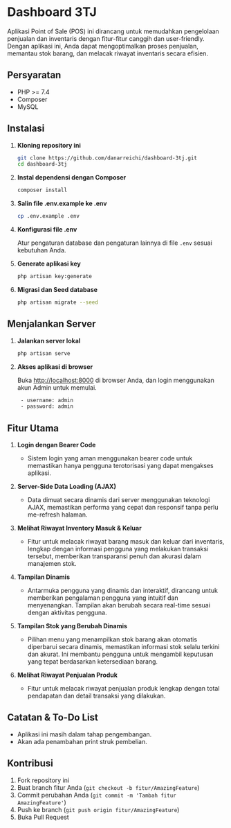 # Dashboard 3TJ

Aplikasi Point of Sale (POS) ini dirancang untuk memudahkan pengelolaan penjualan dan inventaris dengan fitur-fitur canggih dan user-friendly. Dengan aplikasi ini, Anda dapat mengoptimalkan proses penjualan, memantau stok barang, dan melacak riwayat inventaris secara efisien.

## Persyaratan

- PHP >= 7.4
- Composer
- MySQL

## Instalasi

1. **Kloning repository ini**

    ```bash
    git clone https://github.com/danarreichi/dashboard-3tj.git
    cd dashboard-3tj
    ```

2. **Instal dependensi dengan Composer**

    ```bash
    composer install
    ```

3. **Salin file .env.example ke .env**

    ```bash
    cp .env.example .env
    ```

4. **Konfigurasi file .env**

    Atur pengaturan database dan pengaturan lainnya di file `.env` sesuai kebutuhan Anda.

5. **Generate aplikasi key**

    ```bash
    php artisan key:generate
    ```

6. **Migrasi dan Seed database**

    ```bash
    php artisan migrate --seed
    ```

## Menjalankan Server

1. **Jalankan server lokal**

    ```bash
    php artisan serve
    ```

2. **Akses aplikasi di browser**

    Buka [http://localhost:8000](http://localhost:8000) di browser Anda, dan login menggunakan akun Admin untuk memulai.
   ```bash
    - username: admin
    - password: admin
    ```

## Fitur Utama

1. **Login dengan Bearer Code**
   - Sistem login yang aman menggunakan bearer code untuk memastikan hanya pengguna terotorisasi yang dapat mengakses aplikasi.

2. **Server-Side Data Loading (AJAX)**
   - Data dimuat secara dinamis dari server menggunakan teknologi AJAX, memastikan performa yang cepat dan responsif tanpa perlu me-refresh halaman.

3. **Melihat Riwayat Inventory Masuk & Keluar**
   - Fitur untuk melacak riwayat barang masuk dan keluar dari inventaris, lengkap dengan informasi pengguna yang melakukan transaksi tersebut, memberikan transparansi penuh dan akurasi dalam manajemen stok.

4. **Tampilan Dinamis**
   - Antarmuka pengguna yang dinamis dan interaktif, dirancang untuk memberikan pengalaman pengguna yang intuitif dan menyenangkan. Tampilan akan berubah secara real-time sesuai dengan aktivitas pengguna.

5. **Tampilan Stok yang Berubah Dinamis**
   - Pilihan menu yang menampilkan stok barang akan otomatis diperbarui secara dinamis, memastikan informasi stok selalu terkini dan akurat. Ini membantu pengguna untuk mengambil keputusan yang tepat berdasarkan ketersediaan barang.
  
6. **Melihat Riwayat Penjualan Produk**
   - Fitur untuk melacak riwayat penjualan produk lengkap dengan total pendapatan dan detail transaksi yang dilakukan.

## Catatan & To-Do List
- Aplikasi ini masih dalam tahap pengembangan.
- Akan ada penambahan print struk pembelian.

## Kontribusi

1. Fork repository ini
2. Buat branch fitur Anda (`git checkout -b fitur/AmazingFeature`)
3. Commit perubahan Anda (`git commit -m 'Tambah fitur AmazingFeature'`)
4. Push ke branch (`git push origin fitur/AmazingFeature`)
5. Buka Pull Request
